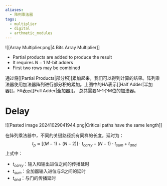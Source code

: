 ```yaml
---
aliases:
  - 阵列乘法器
tags:
  - multiplier
  - digital
  - arthmetic_modules
---
```

![[Array Multiplier.png|4 Bits Array Multiplier]]

- Partial products are added to produce the result
- It requires $N-1$ M-bit adders
- First two rows may be combined

通过将[[Partial Products|部分积]]累加起来，我们可以得到计算的结果。阵列乘法器使用加法器阵列进行部分积的累加。上图中的HA表示[[Half Adder|半加器]]，FA表示[[Full Adder|全加器]]。
总共需要N-1个M位的加法器。

# Delay

![[Pasted image 20241029041944.png|Critical paths have the same length]]

在阵列乘法器中，不同的关键路径拥有同样的长度，延时为：
$$t_p\approx [(M-1)+(N-2)]\cdot t_{carry}+(N-1)\cdot t_{sum}+t_{and}$$上式中：
- $t_{carry}$：输入和输出进位之间的传播延时
- $t_{sum}$：全加器输入进位与$S$之间的延时
- $t_{and}$：与门的传播延时
